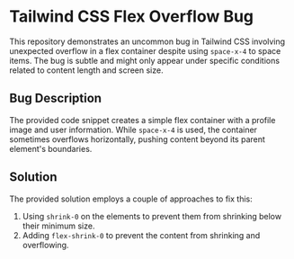 # Tailwind CSS Flex Overflow Bug

This repository demonstrates an uncommon bug in Tailwind CSS involving unexpected overflow in a flex container despite using `space-x-4` to space items.  The bug is subtle and might only appear under specific conditions related to content length and screen size.

## Bug Description

The provided code snippet creates a simple flex container with a profile image and user information. While `space-x-4` is used, the container sometimes overflows horizontally, pushing content beyond its parent element's boundaries.

## Solution

The provided solution employs a couple of approaches to fix this:
1. Using `shrink-0` on the elements to prevent them from shrinking below their minimum size. 
2. Adding `flex-shrink-0` to prevent the content from shrinking and overflowing. 
